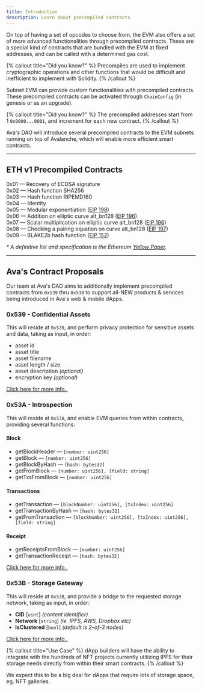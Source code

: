 ```yaml
---
title: Introduction
description: Learn about precompiled contracts
---
```


On top of having a set of opcodes to choose from, the EVM also offers a set of more advanced functionalities through precompiled contracts. These are a special kind of contracts that are bundled with the EVM at fixed addresses, and can be called with a determined gas cost.

{% callout title="Did you know?" %}
Precompiles are used to implement cryptographic operations and other functions that would be difficult and inefficient to implement with Solidity.
{% /callout %}

Subnet EVM can provide custom functionalities with precompiled contracts. These precompiled contracts can be activated through `ChainConfig` (in genesis or as an upgrade).

{% callout title="Did you know?" %}
The precompiled addresses start from 1 `0x0000...0001`, and increment for each new contract.
{% /callout %}

Ava's DAO will introduce several precompiled contracts to the EVM subnets running on top of Avalanche, which will enable more efficient smart contracts.

---

## ETH v1 Precompiled Contracts

0x01 — Recovery of ECDSA signature  
0x02 — Hash function SHA256  
0x03 — Hash function RIPEMD160  
0x04 — Identity  
0x05 — Modular exponentiation ([EIP 198](https://github.com/ethereum/EIPs/blob/master/EIPS/eip-198.md))  
0x06 — Addition on elliptic curve alt_bn128 ([EIP 196](https://github.com/ethereum/EIPs/blob/master/EIPS/eip-196.md))  
0x07 — Scalar multiplication on elliptic curve alt_bn128 ([EIP 196](https://github.com/ethereum/EIPs/blob/master/EIPS/eip-196.md))  
0x08 — Checking a pairing equation on curve alt_bn128 ([EIP 197](https://github.com/ethereum/EIPs/blob/master/EIPS/eip-197.md))  
0x09 — BLAKE2b hash function ([EIP 152](https://eips.ethereum.org/EIPS/eip-152))

_* A definitive list and specification is the Ethereum [Yellow Paper](https://github.com/ethereum/yellowpaper)._

---

## Ava's Contract Proposals

Our team at Ava's DAO aims to additionally implement precompiled contracts from `0x539` thru `0x53B` to support all-NEW products &amp; services being introduced in Ava's web &amp; mobile dApps.

### 0x539 - Confidential Assets

This will reside at `0x539`, and perform privacy protection for sensitive assets and data, taking as input, in order:
- asset id
- asset title
- asset filename
- asset length / size
- asset description _(optional)_
- encryption key _(optional)_

[Click here for more info..](confidential-assets)

### 0x53A - Introspection

This will reside at `0x53A`, and enable EVM queries from within contracts, providing several functions:

#### Block

- getBlockHeader — `[number: uint256]`
- getBlock — `[number: uint256]`
- getBlockByHash — `[hash: bytes32]`
- getFromBlock — `[number: uint256], [field: string]`
- getTxsFromBlock — `[number: uint256]`

#### Transactions

- getTransaction — `[blockNumber: uint256], [txIndex: uint256]`
- getTransactionByHash — `[hash: bytes32]`
- getFromTransaction — `[blockNumber: uint256], [txIndex: uint256], [field: string]`

#### Receipt

- getReceiptsFromBlock — `[number: uint256]`
- getTransactionReceipt — `[hash: bytes32]`

[Click here for more info..](introspection)

### 0x53B - Storage Gateway

This will reside at `0x53B`, and provide a bridge to the requested storage network, taking as input, in order:

- __CID__ [`uint`] _(content identifier)_
- __Network__ [`string`] _(ie. IPFS, AWS, Dropbox etc)_
- __IsClustered__ [`bool`] _(default is 2-of-3 nodes)_

[Click here for more info..](storage-gateway)

{% callout title="Use Case" %}
dApp builders will have the ability to integrate with the hundreds of NFT projects currently utilizing IPFS for their storage needs directly from within their smart contracts.
{% /callout %}

We expect this to be a big deal for dApps that require lots of storage space, eg. NFT galleries.
